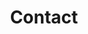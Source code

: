 ---
title: Contact
date: 
draft: false
description: 

header:
  description: Every great <span class="blue-text">idea</span> starts with a <span class="blue-text">conversation</span>, drop me a line and let's create something <span class="blue-text">together</span>.
  image:
    url: img/contact_img.png
    alt_text: Cup of coffee
    responsive_sources:
      "848": img/contact_848x443.png
      "565": img/contact_565x420.png
      "360": img/contact_360x318.png
text_groups:
  - name: Get in touch
    description: <a class="blue-text bold-text" href="mailto:antoine.alexandre.andre@hotmail.com">antoine.alexandre.andre@hotmail.com</a></p>
  - name: You can also find me on
    description: <a class="blue-text bold-text" href="https://www.linkedin.com/in/antoine-alexandre-andr%C3%A9/">LinkedIn</a>, <a class="blue-text bold-text" href="https://github.com/Antoine-Alexandre">GitHub</a>
  - name: 
    description: © Antoine-Alexandre André
    class: line
---